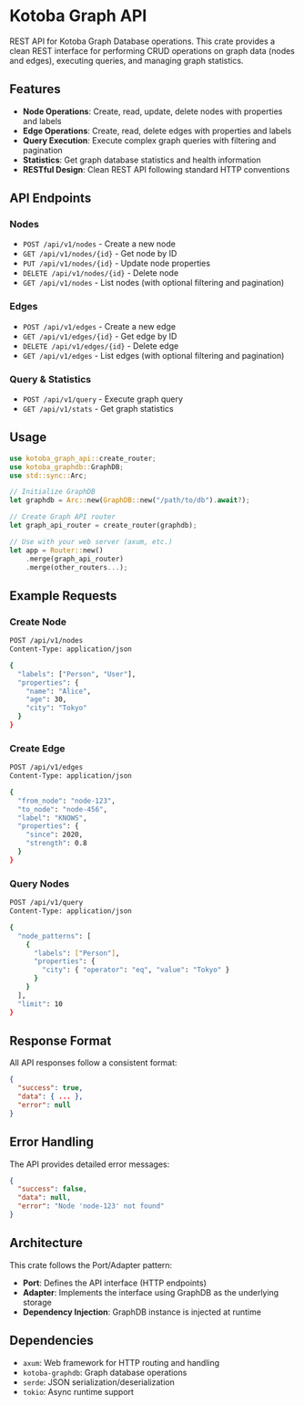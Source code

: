 # Kotoba Graph API

REST API for Kotoba Graph Database operations. This crate provides a clean REST interface for performing CRUD operations on graph data (nodes and edges), executing queries, and managing graph statistics.

## Features

- **Node Operations**: Create, read, update, delete nodes with properties and labels
- **Edge Operations**: Create, read, delete edges with properties and labels
- **Query Execution**: Execute complex graph queries with filtering and pagination
- **Statistics**: Get graph database statistics and health information
- **RESTful Design**: Clean REST API following standard HTTP conventions

## API Endpoints

### Nodes
- `POST /api/v1/nodes` - Create a new node
- `GET /api/v1/nodes/{id}` - Get node by ID
- `PUT /api/v1/nodes/{id}` - Update node properties
- `DELETE /api/v1/nodes/{id}` - Delete node
- `GET /api/v1/nodes` - List nodes (with optional filtering and pagination)

### Edges
- `POST /api/v1/edges` - Create a new edge
- `GET /api/v1/edges/{id}` - Get edge by ID
- `DELETE /api/v1/edges/{id}` - Delete edge
- `GET /api/v1/edges` - List edges (with optional filtering and pagination)

### Query & Statistics
- `POST /api/v1/query` - Execute graph query
- `GET /api/v1/stats` - Get graph statistics

## Usage

```rust
use kotoba_graph_api::create_router;
use kotoba_graphdb::GraphDB;
use std::sync::Arc;

// Initialize GraphDB
let graphdb = Arc::new(GraphDB::new("/path/to/db").await?);

// Create Graph API router
let graph_api_router = create_router(graphdb);

// Use with your web server (axum, etc.)
let app = Router::new()
    .merge(graph_api_router)
    .merge(other_routers...);
```

## Example Requests

### Create Node
```bash
POST /api/v1/nodes
Content-Type: application/json

{
  "labels": ["Person", "User"],
  "properties": {
    "name": "Alice",
    "age": 30,
    "city": "Tokyo"
  }
}
```

### Create Edge
```bash
POST /api/v1/edges
Content-Type: application/json

{
  "from_node": "node-123",
  "to_node": "node-456",
  "label": "KNOWS",
  "properties": {
    "since": 2020,
    "strength": 0.8
  }
}
```

### Query Nodes
```bash
POST /api/v1/query
Content-Type: application/json

{
  "node_patterns": [
    {
      "labels": ["Person"],
      "properties": {
        "city": { "operator": "eq", "value": "Tokyo" }
      }
    }
  ],
  "limit": 10
}
```

## Response Format

All API responses follow a consistent format:

```json
{
  "success": true,
  "data": { ... },
  "error": null
}
```

## Error Handling

The API provides detailed error messages:

```json
{
  "success": false,
  "data": null,
  "error": "Node 'node-123' not found"
}
```

## Architecture

This crate follows the Port/Adapter pattern:
- **Port**: Defines the API interface (HTTP endpoints)
- **Adapter**: Implements the interface using GraphDB as the underlying storage
- **Dependency Injection**: GraphDB instance is injected at runtime

## Dependencies

- `axum`: Web framework for HTTP routing and handling
- `kotoba-graphdb`: Graph database operations
- `serde`: JSON serialization/deserialization
- `tokio`: Async runtime support
